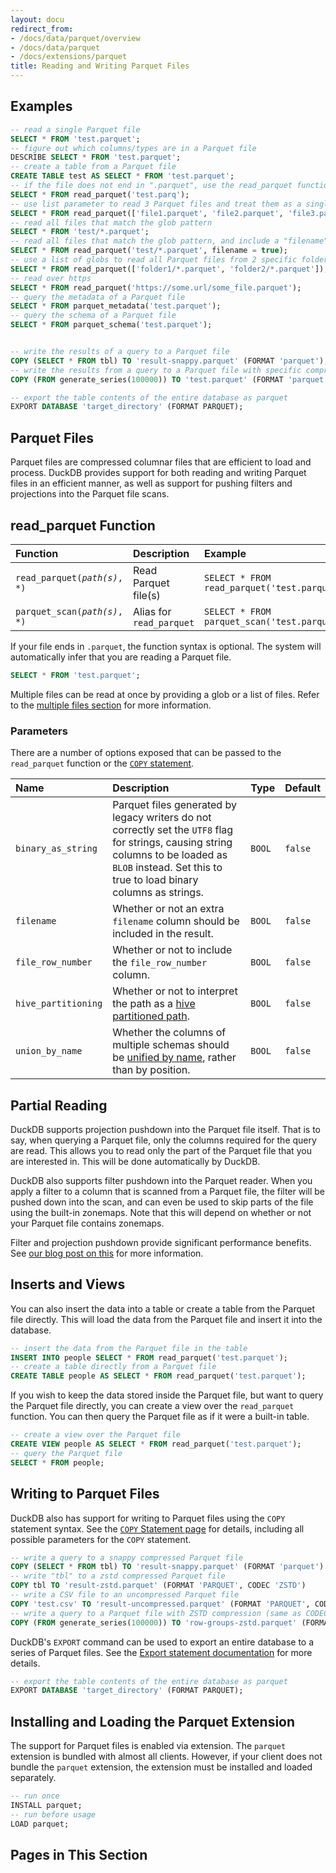 ```yaml
---
layout: docu
redirect_from:
- /docs/data/parquet/overview
- /docs/data/parquet
- /docs/extensions/parquet
title: Reading and Writing Parquet Files
---
```


## Examples

```sql
-- read a single Parquet file
SELECT * FROM 'test.parquet';
-- figure out which columns/types are in a Parquet file
DESCRIBE SELECT * FROM 'test.parquet';
-- create a table from a Parquet file
CREATE TABLE test AS SELECT * FROM 'test.parquet';
-- if the file does not end in ".parquet", use the read_parquet function
SELECT * FROM read_parquet('test.parq');
-- use list parameter to read 3 Parquet files and treat them as a single table
SELECT * FROM read_parquet(['file1.parquet', 'file2.parquet', 'file3.parquet']);
-- read all files that match the glob pattern
SELECT * FROM 'test/*.parquet';
-- read all files that match the glob pattern, and include a "filename" column that specifies which file each row came from
SELECT * FROM read_parquet('test/*.parquet', filename = true);
-- use a list of globs to read all Parquet files from 2 specific folders
SELECT * FROM read_parquet(['folder1/*.parquet', 'folder2/*.parquet']);
-- read over https
SELECT * FROM read_parquet('https://some.url/some_file.parquet');
-- query the metadata of a Parquet file
SELECT * FROM parquet_metadata('test.parquet');
-- query the schema of a Parquet file
SELECT * FROM parquet_schema('test.parquet');


-- write the results of a query to a Parquet file
COPY (SELECT * FROM tbl) TO 'result-snappy.parquet' (FORMAT 'parquet');
-- write the results from a query to a Parquet file with specific compression and row_group_size
COPY (FROM generate_series(100000)) TO 'test.parquet' (FORMAT 'parquet', COMPRESSION 'ZSTD', ROW_GROUP_SIZE 100000);

-- export the table contents of the entire database as parquet
EXPORT DATABASE 'target_directory' (FORMAT PARQUET);
```

## Parquet Files

Parquet files are compressed columnar files that are efficient to load and process. DuckDB provides support for both reading and writing Parquet files in an efficient manner, as well as support for pushing filters and projections into the Parquet file scans.

## read_parquet Function

| Function | Description | Example |
|:--|:--|:-----|
| `read_parquet(`*`path(s)`*`, *)` | Read Parquet file(s)     | `SELECT * FROM read_parquet('test.parquet');` |
| `parquet_scan(`*`path(s)`*`, *)` | Alias for `read_parquet` | `SELECT * FROM parquet_scan('test.parquet');` |

If your file ends in `.parquet`, the function syntax is optional. The system will automatically infer that you are reading a Parquet file.

```sql
SELECT * FROM 'test.parquet';
```

Multiple files can be read at once by providing a glob or a list of files. Refer to the [multiple files section](../multiple_files/overview) for more information.

### Parameters

There are a number of options exposed that can be passed to the `read_parquet` function or the [`COPY` statement](../../sql/statements/copy).

| Name | Description | Type | Default |
|:--|:-----|:-|:-|
| `binary_as_string` | Parquet files generated by legacy writers do not correctly set the `UTF8` flag for strings, causing string columns to be loaded as `BLOB` instead. Set this to true to load binary columns as strings. | `BOOL` | `false` |
| `filename` | Whether or not an extra `filename` column should be included in the result. | `BOOL` | `false` |
| `file_row_number` | Whether or not to include the `file_row_number` column. | `BOOL` | `false` |
| `hive_partitioning` | Whether or not to interpret the path as a [hive partitioned path](../partitioning/hive_partitioning). | `BOOL` | `false` |
| `union_by_name` | Whether the columns of multiple schemas should be [unified by name](../multiple_files/combining_schemas), rather than by position. | `BOOL` | `false` |

## Partial Reading

DuckDB supports projection pushdown into the Parquet file itself. That is to say, when querying a Parquet file, only the columns required for the query are read. This allows you to read only the part of the Parquet file that you are interested in. This will be done automatically by DuckDB.

DuckDB also supports filter pushdown into the Parquet reader. When you apply a filter to a column that is scanned from a Parquet file, the filter will be pushed down into the scan, and can even be used to skip parts of the file using the built-in zonemaps. Note that this will depend on whether or not your Parquet file contains zonemaps.

Filter and projection pushdown provide significant performance benefits. See [our blog post on this](/2021/06/25/querying-parquet.html) for more information.

## Inserts and Views

You can also insert the data into a table or create a table from the Parquet file directly. This will load the data from the Parquet file and insert it into the database.

```sql
-- insert the data from the Parquet file in the table
INSERT INTO people SELECT * FROM read_parquet('test.parquet');
-- create a table directly from a Parquet file
CREATE TABLE people AS SELECT * FROM read_parquet('test.parquet');
```

If you wish to keep the data stored inside the Parquet file, but want to query the Parquet file directly, you can create a view over the `read_parquet` function. You can then query the Parquet file as if it were a built-in table.

```sql
-- create a view over the Parquet file
CREATE VIEW people AS SELECT * FROM read_parquet('test.parquet');
-- query the Parquet file
SELECT * FROM people;
```

## Writing to Parquet Files

DuckDB also has support for writing to Parquet files using the `COPY` statement syntax. See the [`COPY` Statement page](../../sql/statements/copy) for details, including all possible parameters for the `COPY` statement.

```sql
-- write a query to a snappy compressed Parquet file
COPY (SELECT * FROM tbl) TO 'result-snappy.parquet' (FORMAT 'parquet')
-- write "tbl" to a zstd compressed Parquet file
COPY tbl TO 'result-zstd.parquet' (FORMAT 'PARQUET', CODEC 'ZSTD')
-- write a CSV file to an uncompressed Parquet file
COPY 'test.csv' TO 'result-uncompressed.parquet' (FORMAT 'PARQUET', CODEC 'UNCOMPRESSED')
-- write a query to a Parquet file with ZSTD compression (same as CODEC) and row_group_size
COPY (FROM generate_series(100000)) TO 'row-groups-zstd.parquet' (FORMAT PARQUET, COMPRESSION ZSTD, ROW_GROUP_SIZE 100000);
```

DuckDB's `EXPORT` command can be used to export an entire database to a series of Parquet files. See the [Export statement documentation](../../sql/statements/export) for more details.
```sql
-- export the table contents of the entire database as parquet
EXPORT DATABASE 'target_directory' (FORMAT PARQUET);
```

## Installing and Loading the Parquet Extension

The support for Parquet files is enabled via extension. The `parquet` extension is bundled with almost all clients. However, if your client does not bundle the `parquet` extension, the extension must be installed and loaded separately.

```sql
-- run once
INSTALL parquet;
-- run before usage
LOAD parquet;
```

## Pages in This Section
